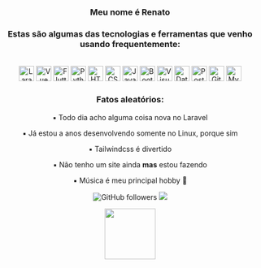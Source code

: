 <div align="center">
<h3>Meu nome é <b>Renato</b></h3>
<h3>Estas são algumas das tecnologias e ferramentas que venho usando frequentemente:</h3>
<br/>
<a href="http://laravel.com/" target="_blank"><img src="https://laravel.com/img/logomark.min.svg" alt="Laravel" height="30px"></a>
<a href="https://vuejs.org/" target="_blank"><img src="https://vuejs.org/images/logo.png" alt="Vue" height="30px"></a>
<a href="https://flutter.dev/" target="_blank"><img src="https://cdn.worldvectorlogo.com/logos/flutter-logo.svg" alt="Flutter" height="30px"></a>
<a href="https://python.org/" target="_blank"><img src="https://upload.wikimedia.org/wikipedia/commons/thumb/c/c3/Python-logo-notext.svg/1200px-Python-logo-notext.svg.png" alt="Python" height="30px"></a>
<a href="https://www.w3c.br/" target="_blank"><img src="https://upload.wikimedia.org/wikipedia/commons/thumb/6/61/HTML5_logo_and_wordmark.svg/1200px-HTML5_logo_and_wordmark.svg.png" alt="HTML" height="30px"></a>
<a href="https://www.w3c.br/" target="_blank"><img src="https://upload.wikimedia.org/wikipedia/commons/thumb/d/d5/CSS3_logo_and_wordmark.svg/1200px-CSS3_logo_and_wordmark.svg.png" alt="CSS" height="30px"></a>
<a href="https://www.ecma-international.org/" target="_blank"><img src="https://upload.wikimedia.org/wikipedia/commons/thumb/9/99/Unofficial_JavaScript_logo_2.svg/1200px-Unofficial_JavaScript_logo_2.svg.png" alt="Javascript" height="30px"></a>
<a href="https://getbootstrap.com.br/" target="_blank"><img src="https://camo.githubusercontent.com/a664defdd5c2ec93a3fbfb51e0f2aaafa5dc57bf1e13aa47456ced037b3cebe8/68747470733a2f2f676574626f6f7473747261702e636f6d2f646f63732f352e302f6173736574732f6272616e642f626f6f7473747261702d6c6f676f2d736861646f772e706e67" alt="Bootstrap" height="30px"></a>
<a href="https://code.visualstudio.com/" target="_blank"><img src="https://user-images.githubusercontent.com/674621/71187801-14e60a80-2280-11ea-94c9-e56576f76baf.png" alt="Visual Studio Code" height="30px"></a>
<a href="https://www.jetbrains.com/datagrip/" target="_blank"><img src="https://resources.jetbrains.com/storage/products/datagrip/img/meta/datagrip_logo_300x300.png" alt="Datagrip" height="30px"></a>
<a href="https://www.postman.com/" target="_blank"><img src="https://camo.githubusercontent.com/93b32389bf746009ca2370de7fe06c3b5146f4c99d99df65994f9ced0ba41685/68747470733a2f2f7777772e766563746f726c6f676f2e7a6f6e652f6c6f676f732f676574706f73746d616e2f676574706f73746d616e2d69636f6e2e737667" alt="Postman" height="30px"></a>
<a href="https://git-scm.com/" target="_blank"><img src="https://git-scm.com/images/logos/downloads/Git-Icon-1788C.png" alt="Git" height="30px"></a>
<a href="https://www.mysql.com/" target="_blank"><img src="https://download.logo.wine/logo/MySQL/MySQL-Logo.wine.png" alt="MySQL" height="30px"></a>
<br/>
<h3> Fatos aleatórios: </h3>
<p>▪️ Todo dia acho alguma coisa nova no Laravel </p>

<p>▪️ Já estou a anos desenvolvendo somente no Linux, porque sim </p>

<p>▪️ Tailwindcss é divertido </p>

<p>▪️ Não tenho um site ainda <b>mas</b> estou fazendo</p>

<p>▪️ Música é meu principal hobby 🎸</p>


![GitHub followers](https://img.shields.io/github/followers/renatoawk?style=plastic)
![](https://visitor-badge.glitch.me/badge?page_id=renatoawk.renatoawk)

<img src="https://media1.popsugar-assets.com/files/thumbor/Tx3AWbL1ndQPDE26xUHlJ1pbI2M/fit-in/1024x1024/filters:format_auto-!!-:strip_icc-!!-/2018/09/12/914/n/1922283/addurlGWIbJG/i/Start-Off-Strong-Office-Pals.gif" height="100px">
 
</div>

